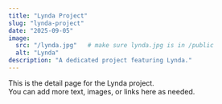 ```yaml
---
title: "Lynda Project"
slug: "lynda-project"
date: "2025-09-05"
image:
  src: "/lynda.jpg"   # make sure lynda.jpg is in /public
  alt: "Lynda"
description: "A dedicated project featuring Lynda."
---
```


This is the detail page for the Lynda project.  
You can add more text, images, or links here as needed.

